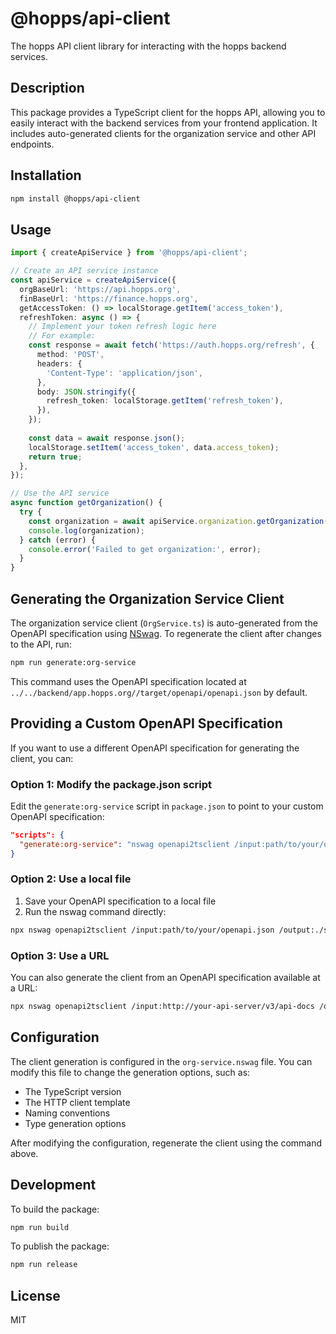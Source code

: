 # @hopps/api-client

The hopps API client library for interacting with the hopps backend services.

## Description

This package provides a TypeScript client for the hopps API, allowing you to easily interact with the backend services from your frontend application. It includes auto-generated clients for the organization service and other API endpoints.

## Installation

```bash
npm install @hopps/api-client
```

## Usage

```typescript
import { createApiService } from '@hopps/api-client';

// Create an API service instance
const apiService = createApiService({
  orgBaseUrl: 'https://api.hopps.org',
  finBaseUrl: 'https://finance.hopps.org',
  getAccessToken: () => localStorage.getItem('access_token'),
  refreshToken: async () => {
    // Implement your token refresh logic here
    // For example:
    const response = await fetch('https://auth.hopps.org/refresh', {
      method: 'POST',
      headers: {
        'Content-Type': 'application/json',
      },
      body: JSON.stringify({
        refresh_token: localStorage.getItem('refresh_token'),
      }),
    });
    
    const data = await response.json();
    localStorage.setItem('access_token', data.access_token);
    return true;
  },
});

// Use the API service
async function getOrganization() {
  try {
    const organization = await apiService.organization.getOrganization('my-org');
    console.log(organization);
  } catch (error) {
    console.error('Failed to get organization:', error);
  }
}
```

## Generating the Organization Service Client

The organization service client (`OrgService.ts`) is auto-generated from the OpenAPI specification using [NSwag](https://github.com/RicoSuter/NSwag). To regenerate the client after changes to the API, run:

```bash
npm run generate:org-service
```

This command uses the OpenAPI specification located at `../../backend/app.hopps.org//target/openapi/openapi.json` by default.

## Providing a Custom OpenAPI Specification

If you want to use a different OpenAPI specification for generating the client, you can:

### Option 1: Modify the package.json script

Edit the `generate:org-service` script in `package.json` to point to your custom OpenAPI specification:

```json
"scripts": {
  "generate:org-service": "nswag openapi2tsclient /input:path/to/your/openapi.json /output:./src/services/OrgService.ts"
}
```

### Option 2: Use a local file

1. Save your OpenAPI specification to a local file
2. Run the nswag command directly:

```bash
npx nswag openapi2tsclient /input:path/to/your/openapi.json /output:./src/services/OrgService.ts
```

### Option 3: Use a URL

You can also generate the client from an OpenAPI specification available at a URL:

```bash
npx nswag openapi2tsclient /input:http://your-api-server/v3/api-docs /output:./src/services/OrgService.ts
```

## Configuration

The client generation is configured in the `org-service.nswag` file. You can modify this file to change the generation options, such as:

- The TypeScript version
- The HTTP client template
- Naming conventions
- Type generation options

After modifying the configuration, regenerate the client using the command above.

## Development

To build the package:

```bash
npm run build
```

To publish the package:

```bash
npm run release
```

## License

MIT